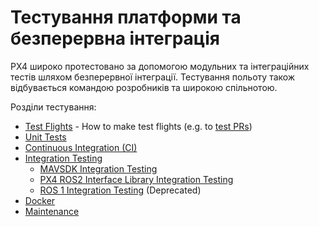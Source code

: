 # Тестування платформи та безперервна інтеграція

PX4 широко протестовано за допомогою модульних та інтеграційних тестів шляхом безперервної інтеграції.
Тестування польоту також відбувається командою розробників та широкою спільнотою.

Розділи тестування:

- [Test Flights](../test_and_ci/test_flights.md) - How to make test flights (e.g. to [test PRs](../contribute/code.md#pull-requests))
- [Unit Tests](../test_and_ci/unit_tests.md)
- [Continuous Integration (CI)](../test_and_ci/continous_integration.md)
- [Integration Testing](../test_and_ci/integration_testing.md)
  - [MAVSDK Integration Testing](../test_and_ci/integration_testing_mavsdk.md)
  - [PX4 ROS2 Interface Library Integration Testing](../test_and_ci/integration_testing_px4_ros2_interface.md)
  - [ROS 1 Integration Testing](../test_and_ci/integration_testing_ros1_mavros.md) (Deprecated)
- [Docker](../test_and_ci/docker.md)
- [Maintenance](../test_and_ci/maintenance.md)
